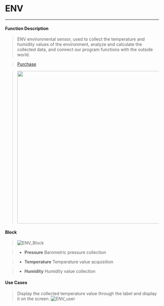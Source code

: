 # ENV
__________________________

#### Function Description

>ENV environmental sensor, used to collect the temperature and humidity values of the environment, analyze and calculate the collected data, and connect our program functions with the outside world.

>[Purchase](https://item.taobao.com/item.htm?spm=a1z10.5-c.w4002-1172588093.48.527c75f4dVpvAx&id=578200145474)

><img src="/image/Units/ENV.jpg" width="500" height="500" />

#### Block

>![ENV_Block](/image/Units/ENV_Block.jpg)

>* __Pressure__
Barometric pressure collection

>* __Temperature__
Temperature value acquisition

>* __Humidity__
Humidity value collection

#### Use Cases

>Display the collected temperature value through the label and display it on the screen.
>![ENV_user](/image/Units/ENV_user.gif)
